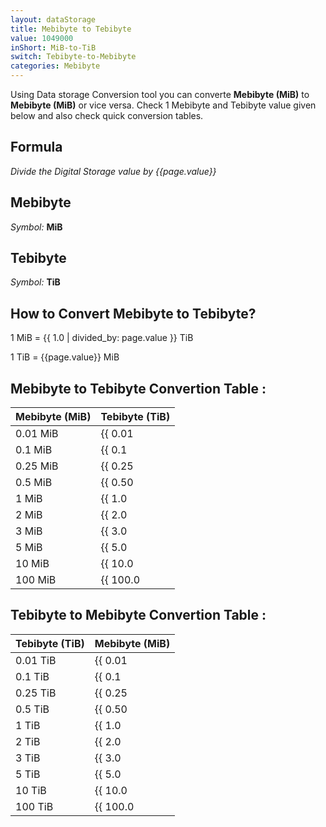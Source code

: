 ```yaml
---
layout: dataStorage
title: Mebibyte to Tebibyte
value: 1049000
inShort: MiB-to-TiB
switch: Tebibyte-to-Mebibyte
categories: Mebibyte
---
```


Using Data storage Conversion tool you can converte **Mebibyte (MiB)** to **Mebibyte (MiB)** or vice versa. Check 1 Mebibyte and Tebibyte value given below and also check quick conversion tables.

## Formula
*Divide the Digital Storage value by {{page.value}}*

## Mebibyte
*Symbol:* **MiB**

## Tebibyte
*Symbol:* **TiB**

## How to Convert Mebibyte to Tebibyte?

1 MiB = {{ 1.0 | divided_by: page.value }} TiB

1 TiB = {{page.value}} MiB


## Mebibyte to Tebibyte Convertion Table :

| Mebibyte (MiB) | Tebibyte (TiB) |
| ---- | ---- |
| 0.01 MiB | {{ 0.01 | divided_by: page.value }} TiB |
| 0.1 MiB | {{ 0.1 | divided_by: page.value }} TiB |
| 0.25 MiB | {{ 0.25 | divided_by: page.value }} TiB |
| 0.5 MiB | {{ 0.50 | divided_by: page.value }} TiB |
| 1 MiB | {{ 1.0 | divided_by: page.value }} TiB |
| 2 MiB | {{ 2.0 | divided_by: page.value }} TiB |
| 3 MiB | {{ 3.0 | divided_by: page.value }} TiB |
| 5 MiB | {{ 5.0 | divided_by: page.value }} TiB |
| 10 MiB | {{ 10.0 | divided_by: page.value }} TiB |
| 100 MiB | {{ 100.0 | divided_by: page.value }} TiB |

## Tebibyte to Mebibyte Convertion Table :

| Tebibyte (TiB) | Mebibyte (MiB) |
| ---- | ---- |
| 0.01 TiB | {{ 0.01 | times: page.value }} MiB |
| 0.1 TiB | {{ 0.1 | times: page.value }} MiB |
| 0.25 TiB | {{ 0.25 | times: page.value }} MiB |
| 0.5 TiB | {{ 0.50 | times: page.value }} MiB |
| 1 TiB | {{ 1.0 | times: page.value }} MiB |
| 2 TiB | {{ 2.0 | times: page.value }} MiB |
| 3 TiB | {{ 3.0 | times: page.value }} MiB |
| 5 TiB | {{ 5.0 | times: page.value }} MiB |
| 10 TiB | {{ 10.0 | times: page.value }} MiB |
| 100 TiB | {{ 100.0 | times: page.value }} MiB |


<script>
document.getElementById('selectInput')[9].selected = true
document.getElementById('selectOutput')[17].selected = true
</script>
